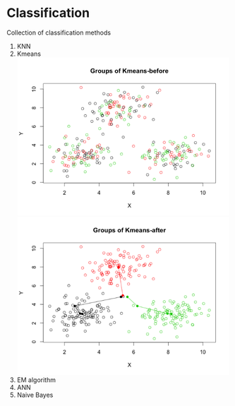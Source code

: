 # Classification
Collection of classification methods

1. KNN  
2. Kmeans
![](https://github.com/jebyliang/Images/blob/master/groups%20of%20kmeans%20-%20before.png)
![](https://github.com/jebyliang/Images/blob/master/groups%20of%20kmeans%20-%20after.png)
3. EM algorithm  
4. ANN  
5. Naive Bayes

